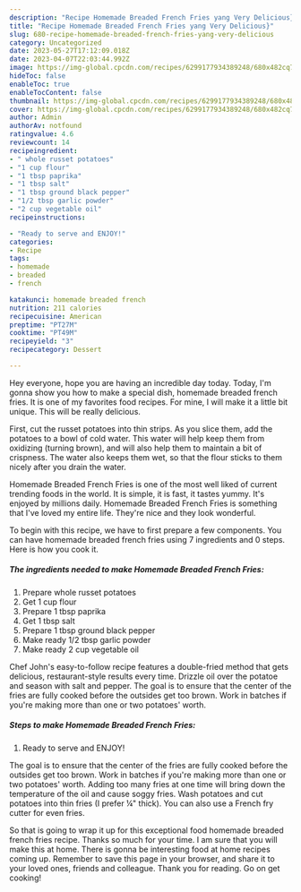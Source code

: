 ```yaml
---
description: "Recipe Homemade Breaded French Fries yang Very Delicious}"
title: "Recipe Homemade Breaded French Fries yang Very Delicious}"
slug: 680-recipe-homemade-breaded-french-fries-yang-very-delicious
category: Uncategorized
date: 2023-05-27T17:12:09.018Z
date: 2023-04-07T22:03:44.992Z
image: https://img-global.cpcdn.com/recipes/6299177934389248/680x482cq70/homemade-breaded-french-fries-recipe-main-photo.jpg
hideToc: false
enableToc: true
enableTocContent: false
thumbnail: https://img-global.cpcdn.com/recipes/6299177934389248/680x482cq70/homemade-breaded-french-fries-recipe-main-photo.jpg
cover: https://img-global.cpcdn.com/recipes/6299177934389248/680x482cq70/homemade-breaded-french-fries-recipe-main-photo.jpg
author: Admin
authorAv: notfound
ratingvalue: 4.6
reviewcount: 14
recipeingredient:
- " whole russet potatoes"
- "1 cup flour"
- "1 tbsp paprika"
- "1 tbsp salt"
- "1 tbsp ground black pepper"
- "1/2 tbsp garlic powder"
- "2 cup vegetable oil"
recipeinstructions:

- "Ready to serve and ENJOY!"
categories:
- Recipe
tags:
- homemade
- breaded
- french

katakunci: homemade breaded french 
nutrition: 211 calories
recipecuisine: American
preptime: "PT27M"
cooktime: "PT49M"
recipeyield: "3"
recipecategory: Dessert

---
```



Hey everyone, hope you are having an incredible day today. Today, I'm gonna show you how to make a special dish, homemade breaded french fries. It is one of my favorites food recipes. For mine, I will make it a little bit unique. This will be really delicious.

First, cut the russet potatoes into thin strips. As you slice them, add the potatoes to a bowl of cold water. This water will help keep them from oxidizing (turning brown), and will also help them to maintain a bit of crispness. The water also keeps them wet, so that the flour sticks to them nicely after you drain the water.

Homemade Breaded French Fries is one of the most well liked of current trending foods in the world. It is simple, it is fast, it tastes yummy. It's enjoyed by millions daily. Homemade Breaded French Fries is something that I've loved my entire life. They're nice and they look wonderful.


To begin with this recipe, we have to first prepare a few components. You can have homemade breaded french fries using 7 ingredients and 0 steps. Here is how you cook it.

<!--inarticleads1-->

##### The ingredients needed to make Homemade Breaded French Fries:

1. Prepare  whole russet potatoes
1. Get 1 cup flour
1. Prepare 1 tbsp paprika
1. Get 1 tbsp salt
1. Prepare 1 tbsp ground black pepper
1. Make ready 1/2 tbsp garlic powder
1. Make ready 2 cup vegetable oil


Chef John&#39;s easy-to-follow recipe features a double-fried method that gets delicious, restaurant-style results every time. Drizzle oil over the potatoe and season with salt and pepper. The goal is to ensure that the center of the fries are fully cooked before the outsides get too brown. Work in batches if you&#39;re making more than one or two potatoes&#39; worth. 

<!--inarticleads2-->

##### Steps to make Homemade Breaded French Fries:


1. Ready to serve and ENJOY!

The goal is to ensure that the center of the fries are fully cooked before the outsides get too brown. Work in batches if you&#39;re making more than one or two potatoes&#39; worth. Adding too many fries at one time will bring down the temperature of the oil and cause soggy fries. Wash potatoes and cut potatoes into thin fries (I prefer ¼&#34; thick). You can also use a French fry cutter for even fries. 

So that is going to wrap it up for this exceptional food homemade breaded french fries recipe. Thanks so much for your time. I am sure that you will make this at home. There is gonna be interesting food at home recipes coming up. Remember to save this page in your browser, and share it to your loved ones, friends and colleague. Thank you for reading. Go on get cooking!
